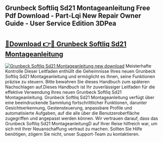 ## Grunbeck Softliq Sd21 Montageanleitung Free Pdf Download - Part-Lqi New Repair Owner Guide - User Service Edition 3DPea

# <h2><a href="http://df7doo6.blite.top/?on=Grunbeck+Softliq+Sd21+Montageanleitung">🔗Download 👉🔴 Grunbeck Softliq Sd21 Montageanleitung</a></h2>

[![Grunbeck Softliq Sd21 Montageanleitung new download](https://i.imgur.com/lujVjoI.png)](http://df7doo6.blite.top/?on=Grunbeck+Softliq+Sd21+Montageanleitung)
Meisterhafte Kontrolle Dieser Leitfaden enthüllt die Geheimnisse Ihres neuen Grunbeck Softliq Sd21 Montageanleitung und ermöglicht es Ihnen, seine Funktionen präzise zu steuern. Bitte bewahren Sie dieses Handbuch zum späteren Nachschlagen auf.Dieses Handbuch ist Ihr zuverlässiger Leitfaden für die effektive Verwendung Ihres neuen Grunbeck Softliq Sd21 Montageanleitung. Grunbeck Softliq Sd21 Montageanleitung verfügt über eine beeindruckende Sammlung fortschrittlicher Funktionen, darunter Gesichtserkennung, Gestensteuerung, anpassbare Profile und automatisierte Aufgaben, auf die alle über die Benutzeroberfläche zugegriffen und angepasst werden können. Wir vertrauen darauf, dass das Grunbeck Softliq Sd21 MontageanleitungD auf Ihrer Reise hilfreich war, um sich mit Ihrer Neuanschaffung vertraut zu machen. Sollten Sie Hilfe benötigen, zögern Sie nicht, unser Support-Team zu kontaktieren.
